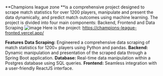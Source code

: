 **Champions league zone **is a comprehensive project designed to scrape match statistics for over 1200 players, manipulate and present the data dynamically, and predict match outcomes using machine learning. The project is divided into four main components: Backend, Frontend and Data Scraping
![image](https://github.com/user-attachments/assets/dda9c68d-2ef4-4cd4-9c21-05b06c51d8fe)
Here is the project: https://champions-league-fronted.vercel.app/

**Features**
**Data Scraping:** Engineered a comprehensive data scraping of match statistics for 1200+ players using Python and pandas.
**Backend:** Dynamic manipulation and presentation of the scraped data through a Spring Boot application.
**Database:** Real-time data manipulation within a Postgres database using SQL queries.
**Frontend:** Seamless integration with a user-friendly ReactJS interface.
